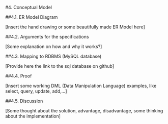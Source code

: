 #4. Conceptual Model

##4.1. ER Model Diagram

[Insert the hand drawing or some beautifully made ER Model here]

##4.2. Arguments for the specifications

[Some explanation on how and why it works?]

##4.3. Mapping to RDBMS (MySQL database)

[Provide here the link to the sql database on github]

##4.4. Proof

[Insert some working DML (Data Manipulation Language) examples, like select, query, update, add,...]

##4.5. Discussion

[Some thought about the solution, advantage, disadvantage, some thinking about the implementation]

